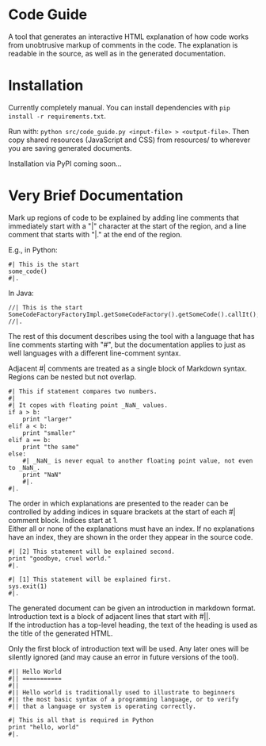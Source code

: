 Code Guide
==========

A tool that generates an interactive HTML explanation of how code works from unobtrusive markup of comments in the code. 
The explanation is readable in the source, as well as in the generated documentation.


Installation
============

Currently completely manual.  You can install dependencies with `pip install -r requirements.txt`.

Run with: `python src/code_guide.py <input-file> > <output-file>`.   Then copy shared resources (JavaScript and CSS) from resources/ to wherever you are saving generated documents.

Installation via PyPI coming soon... 


Very Brief Documentation
========================

Mark up regions of code to be explained by adding line comments that immediately start with a "|" character at the start of the region, 
and a line comment that starts with "|." at the end of the region.

E.g., in Python:

    #| This is the start
    some_code()
    #|.
    
    
In Java:

    //| This is the start
    SomeCodeFactoryFactoryImpl.getSomeCodeFactory().getSomeCode().callIt();
    //|.
    
The rest of this document describes using the tool with a language that has line comments starting with "#", 
but the documentation applies to just as well languages with a different line-comment syntax.

Adjacent #| comments are treated as a single block of Markdown syntax.  Regions can be nested but not overlap.

    #| This if statement compares two numbers.
    #|
    #| It copes with floating point _NaN_ values.
    if a > b:
        print "larger"
    elif a < b:
        print "smaller"
    elif a == b:
        print "the same"
    else:
        #| _NaN_ is never equal to another floating point value, not even to _NaN_.
        print "NaN"
        #|.
    #|.


The order in which explanations are presented to the reader can be controlled by adding 
indices in square brackets at the start of each #| comment block.  Indices start at 1.  
Either all or none of the explanations must have an index.  If no explanations have an index, 
they are shown in the order they appear in the source code.


    #| [2] This statement will be explained second.
    print "goodbye, cruel world."
    #|.

    #| [1] This statement will be explained first.
    sys.exit(1)
    #|.

The generated document can be given an introduction in markdown format.  
Introduction text is a block of adjacent lines that start with #||.  
If the introduction has a top-level heading, the text of the heading is 
used as the title of the generated HTML.

Only the first block of introduction text will be used.  Any later ones 
will be silently ignored (and may cause an error in future versions of the tool).


    #|| Hello World
    #|| ===========
    #||
    #|| Hello world is traditionally used to illustrate to beginners 
    #|| the most basic syntax of a programming language, or to verify 
    #|| that a language or system is operating correctly.
    
    #| This is all that is required in Python
    print "hello, world"
    #|.


